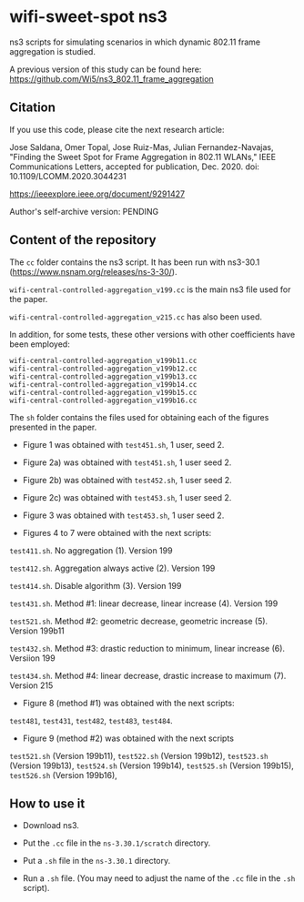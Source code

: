 # wifi-sweet-spot ns3
ns3 scripts for simulating scenarios in which dynamic 802.11 frame aggregation is studied.

A previous version of this study can be found here: https://github.com/Wi5/ns3_802.11_frame_aggregation


## Citation
If you use this code, please cite the next research article:

Jose Saldana, Omer Topal, Jose Ruiz-Mas, Julian Fernandez-Navajas, "Finding the Sweet Spot for Frame Aggregation in 802.11 WLANs," IEEE Communications Letters, accepted for publication, Dec. 2020. doi: 10.1109/LCOMM.2020.3044231

https://ieeexplore.ieee.org/document/9291427

Author's self-archive version: PENDING


## Content of the repository

The `cc` folder contains the ns3 script. It has been run with ns3-30.1 (https://www.nsnam.org/releases/ns-3-30/).

`wifi-central-controlled-aggregation_v199.cc` is the main ns3 file used for the paper.

`wifi-central-controlled-aggregation_v215.cc` has also been used.

In addition, for some tests, these other versions with other coefficients have been employed:
```
wifi-central-controlled-aggregation_v199b11.cc 
wifi-central-controlled-aggregation_v199b12.cc
wifi-central-controlled-aggregation_v199b13.cc
wifi-central-controlled-aggregation_v199b14.cc
wifi-central-controlled-aggregation_v199b15.cc
wifi-central-controlled-aggregation_v199b16.cc
```

The `sh` folder contains the files used for obtaining each of the figures presented in the paper.

- Figure 1 was obtained with `test451.sh`, 1 user, seed 2.

- Figure 2a) was obtained with `test451.sh`, 1 user seed 2.

- Figure 2b) was obtained with `test452.sh`, 1 user seed 2.

- Figure 2c) was obtained with `test453.sh`, 1 user seed 2.

- Figure 3 was obtained with `test453.sh`, 1 user seed 2.

- Figures 4 to 7 were obtained with the next scripts:

`test411.sh`. No aggregation (1). Version 199

`test412.sh`. Aggregation always active (2). Version 199

`test414.sh`. Disable algorithm (3). Version 199

`test431.sh`. Method #1: linear decrease, linear increase (4). Version 199

`test521.sh`. Method #2: geometric decrease, geometric increase (5). Version 199b11

`test432.sh`. Method #3: drastic reduction to minimum, linear increase (6). Versiion 199

`test434.sh`. Method #4: linear decrease, drastic increase to maximum (7). Version 215


- Figure 8 (method #1) was obtained with the next scripts:

`test481`, `test431`, `test482`, `test483`, `test484`.

- Figure 9 (method #2) was obtained with the next scripts

`test521.sh` (Version 199b11), `test522.sh` (Version 199b12), `test523.sh` (Version 199b13), `test524.sh` (Version 199b14), `test525.sh` (Version 199b15), `test526.sh` (Version 199b16), 

## How to use it

- Download ns3.

- Put the `.cc` file in the `ns-3.30.1/scratch` directory.

- Put a `.sh` file in the `ns-3.30.1` directory.

- Run a `.sh` file. (You may need to adjust the name of the `.cc` file in the `.sh` script).
